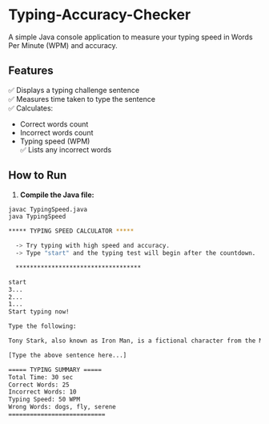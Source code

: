# Typing-Accuracy-Checker

A simple Java console application to measure your typing speed in Words Per Minute (WPM) and accuracy.

## Features

✅ Displays a typing challenge sentence  
✅ Measures time taken to type the sentence  
✅ Calculates:  
- Correct words count  
- Incorrect words count  
- Typing speed (WPM)  
✅ Lists any incorrect words  

## How to Run

1. **Compile the Java file:**

```bash
javac TypingSpeed.java
java TypingSpeed

***** TYPING SPEED CALCULATOR *****

  -> Try typing with high speed and accuracy.
  -> Type "start" and the typing test will begin after the countdown.

  ***********************************

start
3...
2...
1...
Start typing now!

Type the following:

Tony Stark, also known as Iron Man, is a fictional character from the Marvel Cinematic Universe (MCU) and Marvel Comics. In the MCU, he is portrayed by Robert Downey Jr. and first appeared in the film "Iron Man" in 2008.

[Type the above sentence here...]

===== TYPING SUMMARY =====
Total Time: 30 sec
Correct Words: 25
Incorrect Words: 10
Typing Speed: 50 WPM
Wrong Words: dogs, fly, serene
===========================

